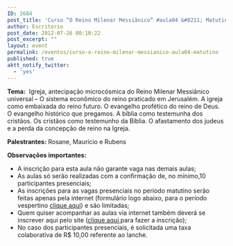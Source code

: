 ```yaml
---
ID: 2684
post_title: 'Curso “O Reino Milenar Messiânico” #aula04 &#8211; Matutino'
author: Escritorio
post_date: 2012-07-26 00:10:22
post_excerpt: ""
layout: event
permalink: /eventos/curso-o-reino-milenar-messianico-aula04-matutino
published: true
aktt_notify_twitter:
  - 'yes'
---
```

<strong>Tema:</strong>  Igreja, antecipação microcósmica do Reino Milenar Messiânico universal – O sistema econômico do reino praticado em Jerusalém. A igreja como embaixada do reino futuro. O evangelho profético do reino de Deus. O evangelho histórico que pregamos. A bíblia como testemunha dos cristãos. Os cristãos como testemunho da Bíblia. O afastamento dos judeus e a perda da concepção de reino na Igreja.

<strong>Palestrantes:</strong> Rosane, Maurício e Rubens

<strong>Observações importantes:</strong>
- A inscrição para esta aula não garante vaga nas demais aulas;
- As aulas só serão realizadas com a confirmação de, no mínimo,10 participantes presenciais;
- As inscrições para as vagas presenciais no período matutino serão feitas apenas pela internet (formulário logo abaixo, para o período vespertino <a title="Curso “O Reino Milenar Messiânico” #aula03 – Vespertino" href="http://www.gruponews.com.br/eventos/curso-o-reino-milenar-messianico-aula03-vespertino">clique aqui</a>) e são limitadas;
- Quem quiser acompanhar as aulas via internet também deverá se inscrever aqui pelo site (<a title="Curso “O Reino Milenar Messiânico” #aula03 – Virtual" href="http://www.gruponews.com.br/eventos/curso-o-reino-milenar-messianico-aula03-virtual">clique aqui </a>para fazer a inscrição);
- No caso dos participantes presenciais, é solicitada uma taxa colaborativa de R$ 10,00 referente ao lanche.
